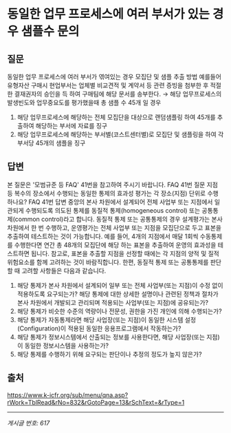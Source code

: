 # 동일한 업무 프로세스에 여러 부서가 있는 경우 샘플수 문의

## 질문
동일한 업무 프로세스에 여러 부서가 엮여있는 경우 모집단 및 샘플 추출 방법
예를들어 유형자산 구매시 현업부서는 업체별 비교견적 및 계약서 등 관련 증빙을 첨부한 후 적절한 결재권자의 승인을 득 하여 구매팀에 해당 문서를 송부한다.
→ 해당 업무프로세스의 발생빈도와 업무중요도를 평가했을때 총 샘플 수 45개 일 경우
1. 해당 업무프로세스에 해당하는 전체 모집단을 대상으로 랜덤샘플링 하여 45개를 추출하여 해당하는 부서에 자료를 징구
2. 해당 업무프로세스에 해당하는 부서별(코스트센터별)로 모집단 및 샘플링을 하여 각 부서당 45개의 샘플을 징구

## 답변
본 질문은 '모범규준 등 FAQ' 41번을 참고하여 주시기 바랍니다.
FAQ 41번 질문
지점 등 복수의 장소에서 수행되는 동일한 통제의 효과성 평가는 각 장소(지점) 단위로 수행하나요?
FAQ 41번 답변
중앙의 본사 차원에서 설계되어 전체 사업부 또는 지점에서 일관되게 수행되도록 의도된 통제를 동질적 통제(homogeneous control) 또는 공통통제(common control)라고 합니다. 동질적 통제 또는 공통통제의 경우 설계평가는 본사 차원에서 한 번 수행하고, 운영평가는 전체 사업부 또는 지점을 모집단으로 두고 표본을 추출하여 테스트하는 것이 가능합니다.
예를 들어, 4개의 지점에서 매달 1회씩 수동통제를 수행한다면 연간 총 48개의 모집단에 해당 하는 표본을 추출하여 운영의 효과성을 테스트하면 됩니다. 참고로, 표본을 추출할 지점을 선정할 때에는 각 지점의 양적 및 질적 위험요소를 함께 고려하는 것이 바람직합니다.
한편, 동질적 통제 또는 공통통제를 판단할 때 고려할 사항들은 다음과 같습니다.
1) 해당 통제가 본사 차원에서 설계되어 일부 또는 전체 사업부(또는 지점)이 수정 없이 적용하도록 요구되는가? 해당 통제에 대한 상세한 설명이나 관련된 정책과 절차가 본사 차원에서 개발되고 관리되며 적용되는 사업부(또는 지점)에 공유되는가?
2) 해당 통제가 비슷한 수준의 역량이나 전문성, 권한을 가진 개인에 의해 수행되는가?
3) 해당 통제가 자동통제라면 해당 사업장(또는 지점)이 동일한 시스템 설정(Configuration)이 적용된 동일한 응용프로그램에서 작동하는가?
4) 해당 통제가 정보시스템에서 산출되는 정보를 사용한다면, 해당 사업장(또는 지점)이 동일한 정보시스템을 사용하는가?
5) 해당 통제를 수행하기 위해 요구되는 판단이나 추정의 정도가 높지 않은가?

## 출처
https://www.k-icfr.org/sub/menu/qna.asp?rWork=TblRead&rNo=832&rGotoPage=13&rSchText=&rType=1

---
*게시글 번호: 617*
